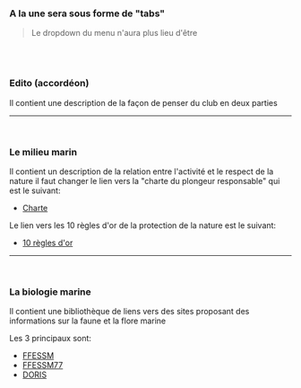 ### A la une sera sous forme de "tabs"

>Le dropdown du menu n'aura plus lieu d'être

<br>
<br>



### Edito (accordéon)

Il contient une description de la façon de penser du club en deux parties

---

<br>

### Le milieu marin

Il contient un description de la relation entre l'activité et le respect de la nature il faut changer le lien vers la "charte du plongeur responsable" qui est le suivant:
* [Charte](http://www.longitude181.org/pdf/Charte-Francais.pdf)

Le lien vers les 10 règles d'or de la protection de la nature est le suivant:
* [10 règles d'or](http://www.ozoir-plongee.org/enviro/10regledor_resize.jpg)

---

<br>

### La biologie marine

Il contient une bibliothèque de liens vers des sites proposant des informations sur la faune et la flore marine

Les 3 principaux sont:
* [FFESSM](http://biologie.ffessm.fr/)
* [FFESSM77](http://www.ffessm77.fr/articles.php?lng=fr&pg=9)
* [DORIS](http://doris.ffessm.fr/accueil.asp)
